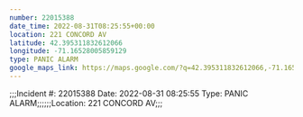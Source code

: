 ```yaml
---
number: 22015388
date_time: 2022-08-31T08:25:55+00:00
location: 221 CONCORD AV
latitude: 42.395311832612066
longitude: -71.16528005859129
type: PANIC ALARM
google_maps_link: https://maps.google.com/?q=42.395311832612066,-71.16528005859129
---
```


;;;Incident #: 22015388  Date: 2022-08-31 08:25:55   Type: PANIC ALARM;;;;;;Location: 221 CONCORD AV;;;
